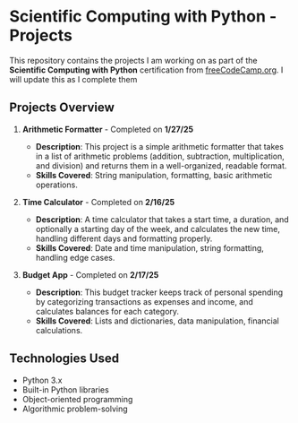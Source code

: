 # Scientific Computing with Python - Projects

This repository contains the projects I am working on as part of the **Scientific Computing with Python** certification from [freeCodeCamp.org](https://www.freecodecamp.org/). I will update this as I complete them

## Projects Overview

1. **Arithmetic Formatter** - Completed on **1/27/25**
   - **Description**: This project is a simple arithmetic formatter that takes in a list of arithmetic problems (addition, subtraction, multiplication, and division) and returns them in a well-organized, readable format.
   - **Skills Covered**: String manipulation, formatting, basic arithmetic operations.

2. **Time Calculator** - Completed on **2/16/25**
   - **Description**: A time calculator that takes a start time, a duration, and optionally a starting day of the week, and calculates the new time, handling different days and formatting properly.
   - **Skills Covered**: Date and time manipulation, string formatting, handling edge cases.

3. **Budget App** - Completed on **2/17/25**
   - **Description**: This budget tracker keeps track of personal spending by categorizing transactions as expenses and income, and calculates balances for each category.
   - **Skills Covered**: Lists and dictionaries, data manipulation, financial calculations.

## Technologies Used
- Python 3.x
- Built-in Python libraries
- Object-oriented programming
- Algorithmic problem-solving
